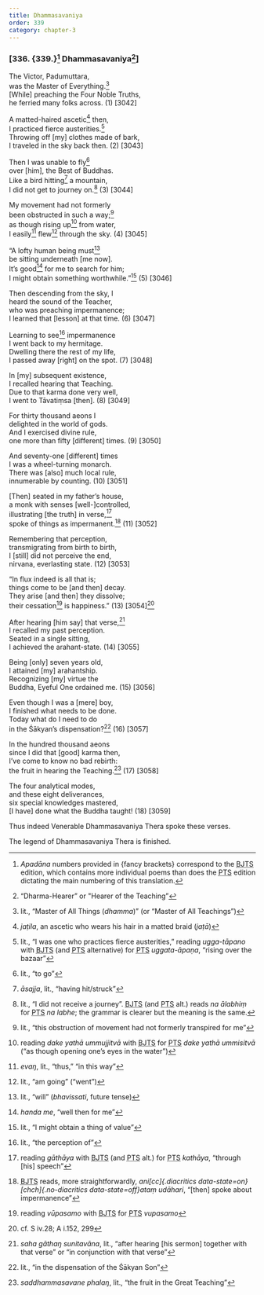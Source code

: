 ```yaml
---
title: Dhammasavaniya
order: 339
category: chapter-3
---
```


### \[336. {339.}[^1] Dhammasavaniya[^2]\]

The Victor, Padumuttara,  
was the Master of Everything.[^3]  
\[While\] preaching the Four Noble Truths,  
he ferried many folks across. (1) \[3042\]

A matted-haired ascetic[^4] then,  
I practiced fierce austerities.[^5]  
Throwing off \[my\] clothes made of bark,  
I traveled in the sky back then. (2) \[3043\]

Then I was unable to fly[^6]  
over \[him\], the Best of Buddhas.  
Like a bird hitting[^7] a mountain,  
I did not get to journey on.[^8] (3) \[3044\]

My movement had not formerly  
been obstructed in such a way;[^9]  
as though rising up[^10] from water,  
I easily[^11] flew[^12] through the sky. (4) \[3045\]

“A lofty human being must[^13]  
be sitting underneath \[me now\].  
It’s good[^14] for me to search for him;  
I might obtain something worthwhile.”[^15] (5) \[3046\]

Then descending from the sky, I  
heard the sound of the Teacher,  
who was preaching impermanence;  
I learned that \[lesson\] at that time. (6) \[3047\]

Learning to see[^16] impermanence  
I went back to my hermitage.  
Dwelling there the rest of my life,  
I passed away \[right\] on the spot. (7) \[3048\]

In \[my\] subsequent existence,  
I recalled hearing that Teaching.  
Due to that karma done very well,  
I went to Tāvatiṃsa \[then\]. (8) \[3049\]

For thirty thousand aeons I  
delighted in the world of gods.  
And I exercised divine rule,  
one more than fifty \[different\] times. (9) \[3050\]

And seventy-one \[different\] times  
I was a wheel-turning monarch.  
There was \[also\] much local rule,  
innumerable by counting. (10) \[3051\]

\[Then\] seated in my father’s house,  
a monk with senses \[well-\]controlled,  
illustrating \[the truth\] in verse,[^17]  
spoke of things as impermanent.[^18] (11) \[3052\]

Remembering that perception,  
transmigrating from birth to birth,  
I \[still\] did not perceive the end,  
nirvana, everlasting state. (12) \[3053\]

“In flux indeed is all that is;  
things come to be \[and then\] decay.  
They arise \[and then\] they dissolve;  
their cessation[^19] is happiness.” (13) \[3054\][^20]

After hearing \[him say\] that verse,[^21]  
I recalled my past perception.  
Seated in a single sitting,  
I achieved the arahant-state. (14) \[3055\]

Being \[only\] seven years old,  
I attained \[my\] arahantship.  
Recognizing \[my\] virtue the  
Buddha, Eyeful One ordained me. (15) \[3056\]

Even though I was a \[mere\] boy,  
I finished what needs to be done.  
Today what do I need to do  
in the Śākyan’s dispensation?[^22] (16) \[3057\]

In the hundred thousand aeons  
since I did that \[good\] karma then,  
I’ve come to know no bad rebirth:  
the fruit in hearing the Teaching.[^23] (17) \[3058\]

The four analytical modes,  
and these eight deliverances,  
six special knowledges mastered,  
\[I have\] done what the Buddha taught! (18) \[3059\]

Thus indeed Venerable Dhammasavaniya Thera spoke these verses.

The legend of Dhammasavaniya Thera is finished.

[^1]: *Apadāna* numbers provided in {fancy brackets} correspond to the <abbr title="Buddha Jayanthi Tripitaka Series">BJTS</abbr> edition, which contains more individual poems than does the <abbr title="Pali Text Society">PTS</abbr> edition dictating the main numbering of this translation.

[^2]: “Dharma-Hearer” or "Hearer of the Teaching”

[^3]: lit., “Master of All Things (*dhamma*)” (or “Master of All Teachings”)

[^4]: *jaṭila*, an ascetic who wears his hair in a matted braid (*jaṭā*)

[^5]: lit., “I was one who practices fierce austerities,” reading *ugga-tāpano* with <abbr title="Buddha Jayanthi Tripitaka Series">BJTS</abbr> (and <abbr title="Pali Text Society">PTS</abbr> alternative) for <abbr title="Pali Text Society">PTS</abbr> *uggata-āpaṇa*, “rising over the bazaar”

[^6]: lit., “to go”

[^7]: *āsajja*, lit., “having hit/struck”

[^8]: lit., “I did not receive a journey”. <abbr title="Buddha Jayanthi Tripitaka Series">BJTS</abbr> (and <abbr title="Pali Text Society">PTS</abbr> alt.) reads *na ālabhiṃ* for <abbr title="Pali Text Society">PTS</abbr> *na labhe*; the grammar is clearer but the meaning is the same.

[^9]: lit., “this obstruction of movement had not formerly transpired for me”

[^10]: reading *dake yathā ummujjitvā* with <abbr title="Buddha Jayanthi Tripitaka Series">BJTS</abbr> for <abbr title="Pali Text Society">PTS</abbr> *dake yathā ummisitvā* (“as though opening one’s eyes in the water”)

[^11]: *evaŋ*, lit., “thus,” “in this way”

[^12]: lit., “am going” (“went”)

[^13]: lit., “will” (*bhavissati*, future tense)

[^14]: *handa me*, “well then for me”

[^15]: lit., “I might obtain a thing of value”

[^16]: lit., “the perception of”

[^17]: reading *gāthāya* with <abbr title="Buddha Jayanthi Tripitaka Series">BJTS</abbr> (and <abbr title="Pali Text Society">PTS</abbr> alt.) for <abbr title="Pali Text Society">PTS</abbr> *kathāya*, “through \[his\] speech”

[^18]: <abbr title="Buddha Jayanthi Tripitaka Series">BJTS</abbr> reads, more straightforwardly, *ani[cc]{.diacritics data-state=on}[chch]{.no-diacritics data-state=off}ataṃ udāhari*, “\[then\] spoke about impermanence”

[^19]: reading *vūpasamo* with <abbr title="Buddha Jayanthi Tripitaka Series">BJTS</abbr> for <abbr title="Pali Text Society">PTS</abbr> *vupasamo*

[^20]: cf. S iv.28; A i.152, 299

[^21]: *saha gāthaŋ sunitavāna*, lit., “after hearing \[his sermon\] together with that verse” or “in conjunction with that verse”

[^22]: lit., “in the dispensation of the Śākyan Son”

[^23]: *saddhammasavane phalaŋ*, lit., “the fruit in the Great Teaching”
